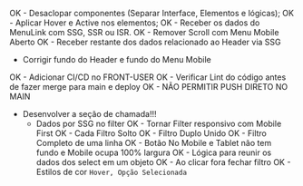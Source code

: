 <!-- A FAZER -->
OK - Desaclopar componentes (Separar Interface, Elementos e lógicas);
OK - Aplicar Hover e Active nos elementos;
OK - Receber os dados do MenuLink com SSG, SSR ou ISR.
OK - Remover Scroll com Menu Mobile Aberto
OK - Receber restante dos dados relacionado ao Header via SSG

  * Corrigir fundo do Header e fundo do Menu Mobile

OK - Adicionar CI/CD no FRONT-USER 
OK - Verificar Lint do código antes de fazer merge para main e deploy
OK - NÃO PERMITIR PUSH DIRETO NO MAIN

   
  * Desenvolver a seção de chamada!!! 
    - Dados por SSG no filter
    OK - Tornar Filter responsivo com Mobile First
    OK - Cada Filtro Solto
    OK - Filtro Duplo Unido
    OK - Filtro Completo de uma linha
    OK - Botão No Mobile e Tablet não tem fundo e Mobile ocupa 100% largura
    OK - Lógica para reunir os dados dos select em um objeto
    OK - Ao clicar fora fechar filtro
    OK - Estilos de cor `Hover, Opção Selecionada`